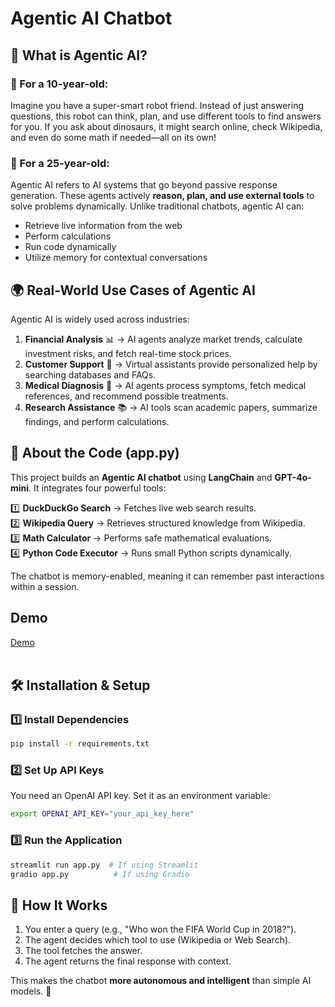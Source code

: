 # Agentic AI Chatbot

## 🤖 What is Agentic AI?

### 🧒 For a 10-year-old:
Imagine you have a super-smart robot friend. Instead of just answering questions, this robot can think, plan, and use different tools to find answers for you. If you ask about dinosaurs, it might search online, check Wikipedia, and even do some math if needed—all on its own!

### 🧑 For a 25-year-old:
Agentic AI refers to AI systems that go beyond passive response generation. These agents actively **reason, plan, and use external tools** to solve problems dynamically. Unlike traditional chatbots, agentic AI can:
- Retrieve live information from the web
- Perform calculations
- Run code dynamically
- Utilize memory for contextual conversations

## 🌍 Real-World Use Cases of Agentic AI
Agentic AI is widely used across industries:
1. **Financial Analysis** 📊 → AI agents analyze market trends, calculate investment risks, and fetch real-time stock prices.
2. **Customer Support** 💬 → Virtual assistants provide personalized help by searching databases and FAQs.
3. **Medical Diagnosis** 🏥 → AI agents process symptoms, fetch medical references, and recommend possible treatments.
4. **Research Assistance** 📚 → AI tools scan academic papers, summarize findings, and perform calculations.

## 📝 About the Code (app.py)
This project builds an **Agentic AI chatbot** using **LangChain** and **GPT-4o-mini**. It integrates four powerful tools:

1️⃣ **DuckDuckGo Search** → Fetches live web search results.  
2️⃣ **Wikipedia Query** → Retrieves structured knowledge from Wikipedia.  
3️⃣ **Math Calculator** → Performs safe mathematical evaluations.  
4️⃣ **Python Code Executor** → Runs small Python scripts dynamically.  

The chatbot is memory-enabled, meaning it can remember past interactions within a session.

## Demo 
<a href="https://huggingface.co/spaces/Ganesh-Kunnamkumarath/Agentic-AI-Chatbot" target="_blank">Demo</a>
<br /><br />

## 🛠️ Installation & Setup
### 1️⃣ Install Dependencies
```sh
pip install -r requirements.txt
```

### 2️⃣ Set Up API Keys
You need an OpenAI API key. Set it as an environment variable:
```sh
export OPENAI_API_KEY="your_api_key_here"
```

### 3️⃣ Run the Application
```sh
streamlit run app.py  # If using Streamlit
gradio app.py          # If using Gradio
```

## 🚀 How It Works
1. You enter a query (e.g., "Who won the FIFA World Cup in 2018?").
2. The agent decides which tool to use (Wikipedia or Web Search).
3. The tool fetches the answer.
4. The agent returns the final response with context.

This makes the chatbot **more autonomous and intelligent** than simple AI models. 🎯


